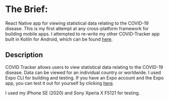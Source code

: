 # The Brief:

React Native app for viewing statistical data relating to the COVID-19 disease. This is my first attempt at any cross-platform framework for building mobile apps. I attempted to re-write my other COVID-Tracker app built in Kotlin for Android, which can be found [here](https://github.com/FabianTauriello/COVID-Tracker).

## Description

COVID Tracker allows users to view statistical data relating to the COVID-19 disease. Data can be viewed for an individual country or worldwide. I used Expo CLI for building and testing. If you have an Expo account and the Expo app, you can test it out for yourself by clicking [here](https://expo.io/@fabiant/projects/COVIDTracker).

I used my iPhone SE (2020) and Sony Xperia X F5121 for testing.

